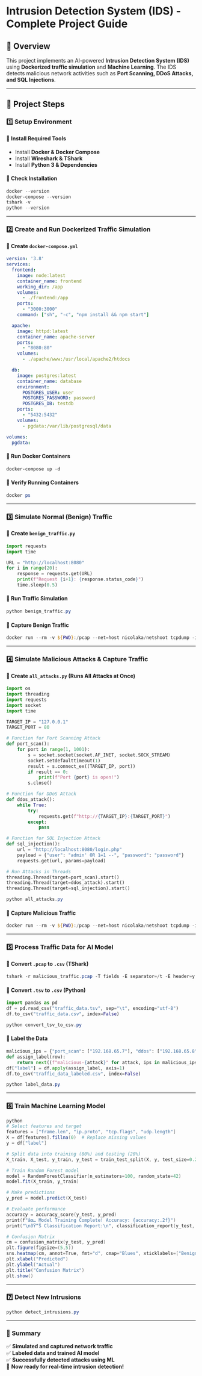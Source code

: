 # **Intrusion Detection System (IDS) - Complete Project Guide**

## **📌 Overview**
This project implements an AI-powered **Intrusion Detection System (IDS)** using **Dockerized traffic simulation** and **Machine Learning**. The IDS detects malicious network activities such as **Port Scanning, DDoS Attacks, and SQL Injections**.

---

## **🚀 Project Steps**

### **1️⃣ Setup Environment**
#### **📌 Install Required Tools**
- Install **Docker & Docker Compose**
- Install **Wireshark & TShark**
- Install **Python 3 & Dependencies**

#### **📌 Check Installation**
```powershell
docker --version
docker-compose --version
tshark -v
python --version
```

---

### **2️⃣ Create and Run Dockerized Traffic Simulation**
#### **📌 Create `docker-compose.yml`**
```yaml
version: '3.8'
services:
  frontend:
    image: node:latest
    container_name: frontend
    working_dir: /app
    volumes:
      - ./frontend:/app
    ports:
      - "3000:3000"
    command: ["sh", "-c", "npm install && npm start"]

  apache:
    image: httpd:latest
    container_name: apache-server
    ports:
      - "8080:80"
    volumes:
      - ./apache/www:/usr/local/apache2/htdocs

  db:
    image: postgres:latest
    container_name: database
    environment:
      POSTGRES_USER: user
      POSTGRES_PASSWORD: password
      POSTGRES_DB: testdb
    ports:
      - "5432:5432"
    volumes:
      - pgdata:/var/lib/postgresql/data

volumes:
  pgdata:
```

#### **📌 Run Docker Containers**
```powershell
docker-compose up -d
```

#### **📌 Verify Running Containers**
```powershell
docker ps
```

---

### **3️⃣ Simulate Normal (Benign) Traffic**
#### **📌 Create `benign_traffic.py`**
```python
import requests
import time

URL = "http://localhost:8080"
for i in range(20):
    response = requests.get(URL)
    print(f"Request {i+1}: {response.status_code}")
    time.sleep(0.5)
```
#### **📌 Run Traffic Simulation**
```powershell
python benign_traffic.py
```

#### **📌 Capture Benign Traffic**
```powershell
docker run --rm -v ${PWD}:/pcap --net=host nicolaka/netshoot tcpdump -i eth0 -w /pcap/benign_traffic.pcap
```

---

### **4️⃣ Simulate Malicious Attacks & Capture Traffic**
#### **📌 Create `all_attacks.py` (Runs All Attacks at Once)**
```python
import os
import threading
import requests
import socket
import time

TARGET_IP = "127.0.0.1"
TARGET_PORT = 80

# Function for Port Scanning Attack
def port_scan():
    for port in range(1, 1001):
        s = socket.socket(socket.AF_INET, socket.SOCK_STREAM)
        socket.setdefaulttimeout(1)
        result = s.connect_ex((TARGET_IP, port))
        if result == 0:
            print(f"Port {port} is open!")
        s.close()

# Function for DDoS Attack
def ddos_attack():
    while True:
        try:
            requests.get(f"http://{TARGET_IP}:{TARGET_PORT}")
        except:
            pass

# Function for SQL Injection Attack
def sql_injection():
    url = "http://localhost:8080/login.php"
    payload = {"user": "admin' OR 1=1 --", "password": "password"}
    requests.get(url, params=payload)

# Run Attacks in Threads
threading.Thread(target=port_scan).start()
threading.Thread(target=ddos_attack).start()
threading.Thread(target=sql_injection).start()
```
```powershell
python all_attacks.py
```

#### **📌 Capture Malicious Traffic**
```powershell
docker run --rm -v ${PWD}:/pcap --net=host nicolaka/netshoot tcpdump -i eth0 -w /pcap/malicious_traffic.pcap
```

---

### **5️⃣ Process Traffic Data for AI Model**
#### **📌 Convert `.pcap` to `.csv` (TShark)**
```powershell
tshark -r malicious_traffic.pcap -T fields -E separator=/t -E header=y -E quote=n -E occurrence=f -e frame.time -e ip.src -e ip.dst -e ip.proto -e frame.len -e tcp.flags -e udp.length > traffic_data.tsv
```
#### **📌 Convert `.tsv` to `.csv` (Python)**
```python
import pandas as pd
df = pd.read_csv("traffic_data.tsv", sep="\t", encoding="utf-8")
df.to_csv("traffic_data.csv", index=False)
```
```powershell
python convert_tsv_to_csv.py
```

#### **📌 Label the Data**
```python
malicious_ips = {"port_scan": ["192.168.65.7"], "ddos": ["192.168.65.8"], "sql_injection": ["192.168.65.9"]}
def assign_label(row):
    return next((f"malicious-{attack}" for attack, ips in malicious_ips.items() if row["ip.src"] in ips), "benign")
df["label"] = df.apply(assign_label, axis=1)
df.to_csv("traffic_data_labeled.csv", index=False)
```
```powershell
python label_data.py
```

---

### **6️⃣ Train Machine Learning Model**
```powershell
python 
# Select features and target
features = ["frame.len", "ip.proto", "tcp.flags", "udp.length"]
X = df[features].fillna(0)  # Replace missing values
y = df["label"]

# Split data into training (80%) and testing (20%)
X_train, X_test, y_train, y_test = train_test_split(X, y, test_size=0.2, random_state=42)

# Train Random Forest model
model = RandomForestClassifier(n_estimators=100, random_state=42)
model.fit(X_train, y_train)

# Make predictions
y_pred = model.predict(X_test)

# Evaluate performance
accuracy = accuracy_score(y_test, y_pred)
print(f"âœ… Model Training Complete! Accuracy: {accuracy:.2f}")
print("\nðŸ“Š Classification Report:\n", classification_report(y_test, y_pred)))

# Confusion Matrix
cm = confusion_matrix(y_test, y_pred)
plt.figure(figsize=(5,5))
sns.heatmap(cm, annot=True, fmt="d", cmap="Blues", xticklabels=["Benign", "Malicious"], yticklabels=["Benign", "Malicious"])
plt.xlabel("Predicted")
plt.ylabel("Actual")
plt.title("Confusion Matrix")
plt.show()
```

---

### **7️⃣ Detect New Intrusions**
```powershell
python detect_intrusions.py
```

---

### **🎯 Summary**
✅ **Simulated and captured network traffic**  
✅ **Labeled data and trained AI model**  
✅ **Successfully detected attacks using ML**  
🚀 **Now ready for real-time intrusion detection!**  
